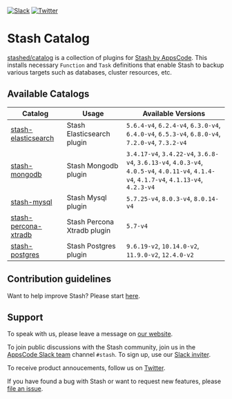<!---
Generated by render-gotpl. DO NOT EDIT.
-->
[![Slack](https://slack.appscode.com/badge.svg)](https://slack.appscode.com)
[![Twitter](https://img.shields.io/twitter/follow/kubestash.svg?style=social&logo=twitter&label=Follow)](https://twitter.com/intent/follow?screen_name=KubeStash)

# Stash Catalog

[stashed/catalog](https://github.com/stashed/catalog) is a collection of plugins for [Stash by AppsCode](https://appscode.com/products/stash/). This installs necessary `Function` and `Task` definitions that enable Stash to backup various targets such as databases, cluster resources, etc.

## Available Catalogs

| Catalog                                                         | Usage                       | Available Versions                                                                                                                        |
| --------------------------------------------------------------- | --------------------------- | ------------------------------------------------------------------------------------------------------ |
| [stash-elasticsearch](https://github.com/stashed/elasticsearch) | Stash Elasticsearch plugin | `5.6.4-v4`, `6.2.4-v4`, `6.3.0-v4`, `6.4.0-v4`, `6.5.3-v4`, `6.8.0-v4`, `7.2.0-v4`, `7.3.2-v4` |
| [stash-mongodb](https://github.com/stashed/mongodb) | Stash Mongodb plugin | `3.4.17-v4`, `3.4.22-v4`, `3.6.8-v4`, `3.6.13-v4`, `4.0.3-v4`, `4.0.5-v4`, `4.0.11-v4`, `4.1.4-v4`, `4.1.7-v4`, `4.1.13-v4`, `4.2.3-v4` |
| [stash-mysql](https://github.com/stashed/mysql) | Stash Mysql plugin | `5.7.25-v4`, `8.0.3-v4`, `8.0.14-v4` |
| [stash-percona-xtradb](https://github.com/stashed/percona-xtradb) | Stash Percona Xtradb plugin | `5.7-v4` |
| [stash-postgres](https://github.com/stashed/postgres) | Stash Postgres plugin | `9.6.19-v2`, `10.14.0-v2`, `11.9.0-v2`, `12.4.0-v2` |

## Contribution guidelines

Want to help improve Stash? Please start [here](https://stash.run/docs/latest/welcome/contributing).

## Support

To speak with us, please leave a message on [our website](https://appscode.com/contact/).

To join public discussions with the Stash community, join us in the [AppsCode Slack team](https://appscode.slack.com/messages/C8NCX6N23/details/) channel `#stash`. To sign up, use our [Slack inviter](https://slack.appscode.com/).

To receive product annoucements, follow us on [Twitter](https://twitter.com/KubeStash).

If you have found a bug with Stash or want to request new features, please [file an issue](https://github.com/stashed/project/issues/new).
